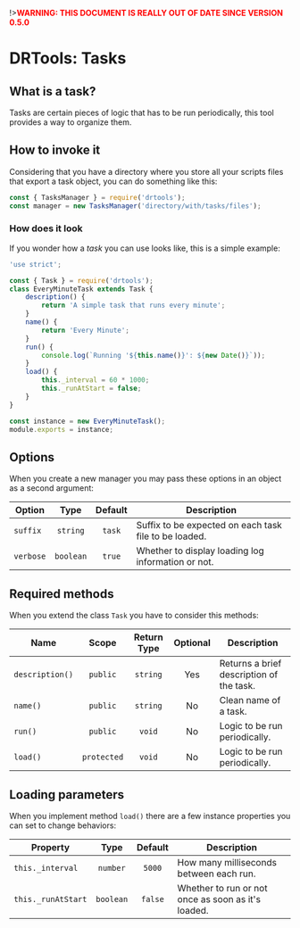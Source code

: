 !>__<span style="color:red">WARNING: THIS DOCUMENT IS REALLY OUT OF DATE SINCE
VERSION 0.5.0</span>__

# DRTools: Tasks

## What is a task?
Tasks are certain pieces of logic that has to be run periodically, this tool
provides a way to organize them.

## How to invoke it
Considering that you have a directory where you store all your scripts files
that export a task object, you can do something like this:
```js
const { TasksManager } = require('drtools');
const manager = new TasksManager('directory/with/tasks/files');
```

### How does it look
If you wonder how a _task_ you can use looks like, this is a simple example:
```js
'use strict';

const { Task } = require('drtools');
class EveryMinuteTask extends Task {
    description() {
        return 'A simple task that runs every minute';
    }
    name() {
        return 'Every Minute';
    }
    run() {
        console.log(`Running '${this.name()}': ${new Date()}`));
    }
    load() {
        this._interval = 60 * 1000;
        this._runAtStart = false;
    }
}

const instance = new EveryMinuteTask();
module.exports = instance;
```

## Options
When you create a new manager you may pass these options in an object as a second
argument:

| Option    |    Type   | Default | Description                                           |
|-----------|:---------:|:-------:|-------------------------------------------------------|
| `suffix`  |  `string` |  `task` | Suffix to be expected on each task file to be loaded. |
| `verbose` | `boolean` |  `true` | Whether to display loading log information or not.    |

## Required methods
When you extend the class `Task` you have to consider this methods:

| Name            |    Scope    | Return Type | Optional | Description                              |
|-----------------|:-----------:|:-----------:|:--------:|------------------------------------------|
| `description()` |   `public`  |   `string`  |    Yes   | Returns a brief description of the task. |
| `name()`        |   `public`  |   `string`  |    No    | Clean name of a task.                    |
| `run()`         |   `public`  |    `void`   |    No    | Logic to be run periodically.            |
| `load()`        | `protected` |    `void`   |    No    | Logic to be run periodically.            |

## Loading parameters
When you implement method `load()` there are a few instance properties you can
set to change behaviors:

| Property           |    Type   | Default | Description                                        |
|--------------------|:---------:|:-------:|----------------------------------------------------|
| `this._interval`   |  `number` |  `5000` | How many milliseconds between each run.            |
| `this._runAtStart` | `boolean` | `false` | Whether to run or not once as soon as it's loaded. |
